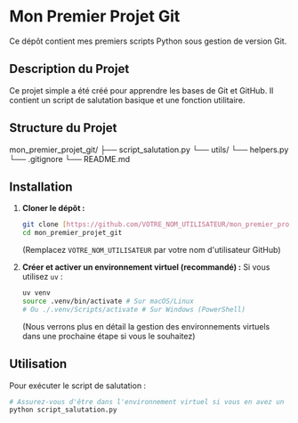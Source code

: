 # Mon Premier Projet Git

Ce dépôt contient mes premiers scripts Python sous gestion de version Git.

## Description du Projet

Ce projet simple a été créé pour apprendre les bases de Git et GitHub. Il contient un script de salutation basique et une fonction utilitaire.

## Structure du Projet
mon_premier_projet_git/
├── script_salutation.py
└── utils/
└── helpers.py
└── .gitignore
└── README.md

## Installation

1.  **Cloner le dépôt :**
    ```bash
    git clone [https://github.com/VOTRE_NOM_UTILISATEUR/mon_premier_projet_git.git](https://github.com/VOTRE_NOM_UTILISATEUR/mon_premier_projet_git.git)
    cd mon_premier_projet_git
    ```
    (Remplacez `VOTRE_NOM_UTILISATEUR` par votre nom d'utilisateur GitHub)

2.  **Créer et activer un environnement virtuel (recommandé) :**
    Si vous utilisez `uv` :
    ```bash
    uv venv
    source .venv/bin/activate # Sur macOS/Linux
    # Ou ./.venv/Scripts/activate # Sur Windows (PowerShell)
    ```
    (Nous verrons plus en détail la gestion des environnements virtuels dans une prochaine étape si vous le souhaitez)

## Utilisation

Pour exécuter le script de salutation :

```bash
# Assurez-vous d'être dans l'environnement virtuel si vous en avez un
python script_salutation.py